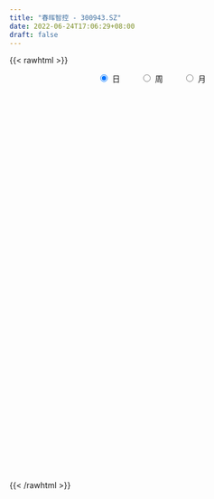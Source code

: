 ```yaml
---
title: "春晖智控 - 300943.SZ"
date: 2022-06-24T17:06:29+08:00
draft: false
---
```

{{< rawhtml >}}
    <div style="text-align: center">
        <label style="padding: 1rem;"><input style="margin-right: .5rem" type="radio" name="period" value="D" checked onclick="period_change(this)">日</label>
        <label style="padding: 1rem;"><input style="margin-right: .5rem" type="radio" name="period" value="W" onclick="period_change(this)">周</label>
        <label style="padding: 1rem;"><input style="margin-right: .5rem" type="radio" name="period" value="M" onclick="period_change(this)">月</label>
    </div>
    <div id="chart" style="height: 700px;"></div> 
    <script type="text/javascript">
        const D_v = [190009.18,191473.45,153298.89,138901.19,117684.96,71481.14,70309.67,64511.83,42793.73,50718.81,84369.16,60469.19,64195.24,105981.51,82635.46,54625.04,36675.81,35693.97,33641.22,24932.45,40916.25,55191.38,58144.4,63362.72,73036.0,49441.53,49464.88,40549.82,38201.53,39874.22,32848.75,27615.16,42817.45,50215.12,87342.72,107194.94,52439.73,59880.9,84828.06,52927.28,58288.64,39364.37,33505.86,51635.14,35720.81,31008.76,43031.56,21798.0,34456.31,17835.13,25803.06,21600.43,12010.48,15862.83,17270.66,16356.28,15467.85,13264.0,19046.55,22962.47,99837.88,68113.29,36073.58,31470.67,21614.91,22219.42,23664.26,26383.88,28815.95,15851.61,19165.56,23661.0,19656.47,14231.87,10119.2,10489.0,11809.75,11371.97,19123.91,76473.41,43708.97,31298.28,19932.48,24224.67,41944.05,27607.18,35299.61,25909.63,23977.04,20305.09,14675.53,20461.41,16471.41,10806.52,10120.27,13844.39,11929.0,9635.61,17109.22,13403.32,10376.24,12634.92,11084.63,6380.7,6880.93,9608.74,8505.86,17977.87,18423.46,10389.45,11873.28,8147.9,14544.73,11006.91,8515.0,7498.99,10771.07,9082.74,8371.91,23605.31,13742.57,11718.02,25703.54,36958.64,37389.93,24751.82,42627.79,27397.3,71732.03,173472.58,87626.48,117238.62,106538.23,112381.45,76096.06,58226.04,59224.83,58205.76,33875.46,29908.6,32870.08,61974.25,41380.68,38148.82,29739.1,25804.12,20050.52,28433.11,14229.82,18577.25,14791.92,21578.08,12256.35,13019.16,8597.99,14429.77,12402.7,14052.64,14341.41,25052.51,13875.81,19643.74,15270.02,13234.7,13351.39,10810.81,9708.96,17412.07,17945.44,13500.45,7303.02,7697.43,9489.05,8594.6,8546.65,10251.12,16919.08,14570.3,17533.56,26281.97,22600.14,43720.71,27222.73,22379.03,48515.34,111526.11,174351.93,210291.59,167633.02,165734.89,136177.28,88322.31,192317.95,171145.42,126715.15,104852.07,80965.04,57401.59,120108.07,184358.37,122489.73,108821.57,80384.16,100372.86,168409.26,114979.14,94338.6,71464.19,78890.21,89448.19,73942.69,120421.23,192736.41,178128.93,167974.03,130559.58,103098.13,147743.59,132102.58,108519.98,87979.58,75223.28,72376.04,87686.26,71873.19,73235.26,102607.68,58672.81,55695.38,42075.75,38561.8,46941.9,103385.46,69833.55,47479.35,57389.28,39293.51,49766.65,86274.11,66502.74,45599.78,46931.78,88341.11,125403.72,62601.64,71002.44,93932.4,83375.07,167189.76,109025.66,65178.61,77981.97,81131.64,133847.47,89225.75,64736.46,66685.31,54722.94,52102.69,46940.46,50527.1,48502.86,50869.6,81190.22,73958.4,48704.21,86366.68,134675.09,103816.29,79135.45,40510.0,36836.67,33111.04,31308.62,24638.44,49575.81,42887.01,31837.49,31928.0,30186.84,24907.08,21211.98,29014.45,18840.68,35900.65,21640.55,22210.54,27791.08,33398.18,34324.21,35828.21,20934.67,28471.98,26613.62,24632.07,24297.96,25670.14,36171.95,23660.19,19816.65,18061.55,44185.0,34983.93,33438.41,22147.67,21738.92,45862.92,24532.19,25111.92,23497.37,34836.1,53753.47,65423.28,51734.28,44725.83,54182.59,43637.82,33384.58,41208.27,44542.97,71032.06,85336.46,53480.26,85987.92,109497.65,122111.28,73111.46,68366.53,88347.76]
const D_histogram = [0.0,0.4537435897,0.2200105778,0.023428069,-0.4465804044,-0.7981053793,-1.0110864411,-1.1863028829,-1.2174702044,-1.213292052,-1.0312513358,-0.9376515999,-0.7554738854,-0.479656671,-0.2918925092,-0.2272081711,-0.164045162,-0.1296617987,-0.1231201632,-0.0855900665,0.0200066391,0.1467306077,0.2414286285,0.3660602818,0.4523082556,0.435555606,0.4421980194,0.4034356894,0.352643259,0.3178674782,0.2610439575,0.1946996814,0.2237012992,0.2912884037,0.4139529259,0.4897366571,0.4608480693,0.4682870066,0.5283087061,0.4963223185,0.3408422344,0.2627511717,0.2283645515,0.2500947391,0.2293456859,0.1710492624,0.0178565236,-0.0962043866,-0.2625026572,-0.3233146855,-0.3957718238,-0.4740184078,-0.4817884281,-0.4285634538,-0.4033771973,-0.3297956225,-0.2487698723,-0.1942003595,-0.1573547527,-0.1478690737,0.0906438836,0.1562247829,0.1645044825,0.1475471051,0.1395749732,0.1309526454,0.1507942651,0.1800727717,0.1501413989,0.1449520509,0.1596794203,0.176181578,0.1593443296,0.1259591056,0.1200410218,0.109039265,0.113048314,0.1055763719,0.1114810811,0.2100838865,0.1805363285,0.0966929472,0.0678703146,0.0959496901,0.1133311213,0.1419831195,0.1809791105,0.1627368362,0.1806798897,0.1720875471,0.1347961787,0.0384066296,0.0101345809,-0.0141888978,-0.0302628363,-0.019832873,-0.0341356352,-0.0235458624,0.0066118378,0.0161676944,-0.0004906015,-0.039086813,-0.0842155081,-0.0964194339,-0.090318126,-0.0734956163,-0.0704510931,-0.1309245625,-0.2309322395,-0.2752836163,-0.3385960237,-0.3433317975,-0.2784132606,-0.2013232767,-0.1508192721,-0.1014136542,-0.0920695107,-0.0640809256,-0.0136021641,0.0521868862,0.0895428751,0.1094679296,0.1682277393,0.2504174164,0.2983790218,0.3012711898,0.2935835599,0.2132663858,0.4198116709,0.5595235043,0.5377034974,0.5970752868,0.6811652928,0.7971237298,0.6654232512,0.5574663303,0.4043242726,0.2089076404,0.0988703059,0.0044940434,-0.0840635188,-0.0633081921,-0.1192093209,-0.2250605123,-0.2719182663,-0.3265872068,-0.3870090896,-0.4597508511,-0.4772792913,-0.4339436931,-0.4290472165,-0.4749640279,-0.4496844941,-0.4681491195,-0.4341392339,-0.3252748698,-0.2650797341,-0.1983739345,-0.1306320707,-0.0354999235,-0.0040491701,0.0739162238,0.1059429417,0.0951304724,0.0501590968,-0.0012157357,-0.0041304287,0.0381690249,0.0056715185,-0.0892473962,-0.1325959515,-0.1276448793,-0.1300415729,-0.1104564319,-0.0734011992,-0.0297239584,0.0318363584,0.0968385495,0.1603698036,0.2352375905,0.2910520435,0.3766455251,0.3657921399,0.3618696889,0.3157235423,0.5619856501,1.0354073152,1.4108797441,1.628032434,1.6536398873,1.4175093317,1.1343258782,1.1561893685,1.0489334512,0.8741906178,0.4869030382,0.1010990053,-0.2318722776,-0.0663838042,0.1298661093,0.0903913093,-0.0400846694,-0.1708895186,-0.2359417486,-0.0337481364,-0.1966009021,-0.3220873759,-0.5093766837,-0.5425434813,-0.4959175263,-0.5818350984,-0.1897846493,0.1320067233,0.8469731286,0.9355051946,0.9156356969,0.7457284391,0.8272211914,0.660630635,0.5365883231,0.1681634518,-0.2266536594,-0.3991811266,-0.46837648,-0.6199964467,-0.6333133091,-1.09578583,-1.4026917465,-1.6655581322,-1.7843279803,-1.8280150195,-1.9088061287,-1.6985809816,-1.6379333318,-1.6015609512,-1.3565747879,-1.1520429077,-0.9733050292,-0.9225466756,-0.9468179856,-0.8781163025,-0.7706099456,-0.5967121379,-0.3927864976,-0.2723704853,-0.134045289,-0.0380275766,0.09672532,0.3263298035,0.4653974287,0.4698061621,0.5295484514,0.6011268816,0.7305229938,0.7377384312,0.6746099848,0.4294023958,0.2861631441,0.168381744,0.0768145881,-0.0772981014,-0.2527854502,-0.2480996635,-0.0829399423,0.0479738494,0.1466218365,0.2501732499,0.3654775668,0.3370430156,0.2524233087,0.160699128,0.0600295952,0.0207968665,-0.0347169402,-0.0846826259,-0.0224212424,-0.060871304,-0.1054078036,-0.1920275468,-0.1877267439,-0.230259084,-0.2476988007,-0.2766501213,-0.236001808,-0.1718298709,-0.1456639238,-0.1800969514,-0.1769064154,-0.303698776,-0.4178310192,-0.3926483795,-0.3711921433,-0.2725782142,-0.1461059981,-0.0403784569,0.0839105873,0.223337762,0.3159337642,0.3959389647,0.4463634722,0.4726721559,0.4999161708,0.5156061972,0.5380111556,0.523295387,0.5142479202,0.4384941896,0.3998450041,0.3676980091,0.3232428324,0.2905357498,-0.2155788473,-0.4840429644,-0.6056065695,-0.6292574445,-0.6367277422,-0.6168972914,-0.589799598,-0.4931291538,-0.3708354266,-0.2329417393,-0.1577001865,-0.0934038019,0.0106525046,0.127130534,0.2105369933,0.231986604,0.2780437109,0.3205217963]
const D_fast = [0.0,0.5671794872,0.3884491197,0.1977236282,-0.3839299464,-0.9349812661,-1.4007339381,-1.8725261006,-2.2080609732,-2.5072058339,-2.5829779516,-2.7237911157,-2.7304818725,-2.5745788259,-2.4597877913,-2.451905496,-2.4297537775,-2.4277858638,-2.4520242692,-2.4358916891,-2.3252933236,-2.1618867031,-2.0068315252,-1.7906848015,-1.5913597638,-1.4992235119,-1.3820315936,-1.3199350013,-1.2825666169,-1.2378755282,-1.2294380595,-1.2471074152,-1.1621804727,-1.0217712673,-0.7956185136,-0.5974006181,-0.5110771886,-0.3865664996,-0.1944676235,-0.1023734315,-0.1726429571,-0.1850462269,-0.1623417092,-0.0780878368,-0.0415004685,-0.0570345764,-0.2057631843,-0.3438751912,-0.575799126,-0.7174398257,-0.88883992,-1.0855911059,-1.2138082333,-1.2677241224,-1.3433821652,-1.352249496,-1.3334162139,-1.327396791,-1.3298898724,-1.3573714618,-1.0961975336,-0.9915604386,-0.9421546184,-0.9222252194,-0.8953036081,-0.8711877746,-0.8136475885,-0.739350889,-0.731746912,-0.7006982473,-0.6460510228,-0.5855034707,-0.5625046367,-0.5644000842,-0.5403079126,-0.5240498532,-0.4917787257,-0.4728565748,-0.4390815953,-0.2879578183,-0.2723712942,-0.3320414386,-0.3438964927,-0.2918296946,-0.2461154831,-0.1819677051,-0.0977269364,-0.0752850016,-0.0121719758,0.0222575684,0.0186652447,-0.068122647,-0.0938610505,-0.1217317536,-0.1453714012,-0.1398996562,-0.1627363271,-0.15803302,-0.1262223603,-0.1126245801,-0.1294055263,-0.1777734412,-0.2439560133,-0.2802647976,-0.2967430212,-0.2982944155,-0.3128626656,-0.4060672756,-0.5638080124,-0.6769802933,-0.8249417066,-0.9155104298,-0.920195208,-0.8934360433,-0.8806368568,-0.8565846524,-0.8702578866,-0.8582895329,-0.8112113124,-0.7323755406,-0.6726338329,-0.625341796,-0.5245250515,-0.3797310203,-0.2571746595,-0.178964694,-0.113256434,-0.1402570116,0.1712411912,0.4508339007,0.5634397682,0.7720803792,1.0264617084,1.3417010779,1.376356412,1.4077660737,1.3557050841,1.212515362,1.1271956041,1.0339428524,0.9243694104,0.9292976891,0.8435942301,0.6814779106,0.56664059,0.4303248479,0.2731506926,0.0854712183,-0.0513770446,-0.1165273698,-0.2188926972,-0.3835505157,-0.4706921054,-0.6061940107,-0.6807189335,-0.6531732869,-0.6592480848,-0.6421357687,-0.6070519226,-0.5207947563,-0.4903562954,-0.3939118455,-0.3353993922,-0.3224292434,-0.3548608449,-0.4065396113,-0.4104869114,-0.3586452016,-0.3897248284,-0.5069555921,-0.5834531353,-0.6104132829,-0.6453203698,-0.6533493367,-0.6346444038,-0.5983981527,-0.5288787462,-0.4396669178,-0.3360432127,-0.2023660282,-0.0737885643,0.1059662985,0.1865609483,0.2731059195,0.3058906585,0.6926491788,1.4249226726,2.1531150377,2.7772758361,3.2162932612,3.3345400385,3.3349380546,3.645848887,3.8008263325,3.8446311536,3.5790693335,3.2185400519,2.8276006997,2.976493222,3.2052096628,3.1883326901,3.0478355441,2.8743083153,2.7502706481,2.9440272262,2.7320242349,2.5260159172,2.2113824384,2.0425797706,1.965226344,1.7338499973,2.0784542841,2.4332473374,3.359957025,3.6823653896,3.8914048161,3.907929668,4.1962277182,4.1947948205,4.2048995894,3.878515581,3.4270350551,3.1547123062,2.9684228327,2.6618037543,2.4901585646,1.7537395862,1.0961607332,0.4169048144,-0.1479470288,-0.6486378229,-1.2066304642,-1.4210505625,-1.7698862456,-2.1339041029,-2.2280616365,-2.3115404833,-2.376128862,-2.5560071774,-2.8169829837,-2.9678103763,-3.0529565058,-3.0282367326,-2.9225077167,-2.8701843258,-2.7653704516,-2.6788596334,-2.5199254068,-2.2087384725,-1.9533214901,-1.8314612162,-1.639331814,-1.4174716634,-1.1054448028,-0.9137947575,-0.8082707078,-0.9461276978,-1.0178261634,-1.0935121276,-1.1658756365,-1.3393128513,-1.5779965626,-1.6353356918,-1.4909109561,-1.3480037022,-1.2127002559,-1.0466055301,-0.8399318215,-0.7841056188,-0.8056194985,-0.8571688972,-0.9428310312,-0.9768645433,-1.041057585,-1.1121939272,-1.0555378543,-1.1092057419,-1.1800941924,-1.3147208223,-1.3573517053,-1.4574488165,-1.5368132333,-1.6349270842,-1.6532792229,-1.6320647535,-1.6423147875,-1.7217720529,-1.7628081207,-1.9655251753,-2.1841151733,-2.2570946285,-2.3284364281,-2.2979670525,-2.208021336,-2.112388409,-1.9671217179,-1.7718601028,-1.6002806596,-1.4212907179,-1.2592753423,-1.1147986196,-0.962575562,-0.8179839863,-0.6610762391,-0.5449681609,-0.4254536477,-0.3915838308,-0.3302717654,-0.2704942581,-0.2341387266,-0.1942118718,-0.7542211807,-1.1436960389,-1.4166612863,-1.5976265225,-1.7642787557,-1.8986726279,-2.0190248339,-2.0456366781,-2.0160518076,-1.9363935551,-1.900577049,-1.8596316149,-1.7529121822,-1.6046515193,-1.4686108116,-1.3891645499,-1.2735965153,-1.1509879808]
const D_slow = [0.0,0.1134358974,0.1684385419,0.1742955592,0.062650458,-0.1368758868,-0.3896474971,-0.6862232178,-0.9905907689,-1.2939137819,-1.5517266158,-1.7861395158,-1.9750079871,-2.0949221549,-2.1678952822,-2.2246973249,-2.2657086154,-2.2981240651,-2.3289041059,-2.3503016226,-2.3452999628,-2.3086173108,-2.2482601537,-2.1567450833,-2.0436680194,-1.9347791179,-1.824229613,-1.7233706907,-1.6352098759,-1.5557430064,-1.490482017,-1.4418070966,-1.3858817718,-1.3130596709,-1.2095714395,-1.0871372752,-0.9719252579,-0.8548535062,-0.7227763297,-0.59869575,-0.5134851914,-0.4477973985,-0.3907062607,-0.3281825759,-0.2708461544,-0.2280838388,-0.2236197079,-0.2476708045,-0.3132964688,-0.3941251402,-0.4930680962,-0.6115726981,-0.7320198051,-0.8391606686,-0.9400049679,-1.0224538735,-1.0846463416,-1.1331964315,-1.1725351197,-1.2095023881,-1.1868414172,-1.1477852215,-1.1066591009,-1.0697723246,-1.0348785813,-1.0021404199,-0.9644418536,-0.9194236607,-0.881888311,-0.8456502982,-0.8057304432,-0.7616850487,-0.7218489663,-0.6903591899,-0.6603489344,-0.6330891182,-0.6048270397,-0.5784329467,-0.5505626764,-0.4980417048,-0.4529076227,-0.4287343859,-0.4117668072,-0.3877793847,-0.3594466044,-0.3239508245,-0.2787060469,-0.2380218378,-0.1928518654,-0.1498299787,-0.116130934,-0.1065292766,-0.1039956314,-0.1075428558,-0.1151085649,-0.1200667831,-0.1286006919,-0.1344871575,-0.1328341981,-0.1287922745,-0.1289149249,-0.1386866281,-0.1597405052,-0.1838453636,-0.2064248951,-0.2247987992,-0.2424115725,-0.2751427131,-0.332875773,-0.401696677,-0.486345683,-0.5721786323,-0.6417819475,-0.6921127666,-0.7298175847,-0.7551709982,-0.7781883759,-0.7942086073,-0.7976091483,-0.7845624268,-0.762176708,-0.7348097256,-0.6927527908,-0.6301484367,-0.5555536812,-0.4802358838,-0.4068399938,-0.3535233974,-0.2485704797,-0.1086896036,0.0257362707,0.1750050924,0.3452964156,0.5445773481,0.7109331609,0.8502997434,0.9513808116,1.0036077217,1.0283252982,1.029448809,1.0084329293,0.9926058813,0.962803551,0.9065384229,0.8385588564,0.7569120547,0.6601597823,0.5452220695,0.4259022467,0.3174163234,0.2101545192,0.0914135123,-0.0210076113,-0.1380448912,-0.2465796996,-0.3278984171,-0.3941683506,-0.4437618342,-0.4764198519,-0.4852948328,-0.4863071253,-0.4678280693,-0.4413423339,-0.4175597158,-0.4050199416,-0.4053238756,-0.4063564827,-0.3968142265,-0.3953963469,-0.4177081959,-0.4508571838,-0.4827684036,-0.5152787969,-0.5428929048,-0.5612432046,-0.5686741942,-0.5607151046,-0.5365054673,-0.4964130164,-0.4376036187,-0.3648406078,-0.2706792266,-0.1792311916,-0.0887637694,-0.0098328838,0.1306635287,0.3895153575,0.7422352935,1.149243402,1.5626533739,1.9170307068,2.2006121763,2.4896595185,2.7518928813,2.9704405357,3.0921662953,3.1174410466,3.0594729772,3.0428770262,3.0753435535,3.0979413808,3.0879202135,3.0451978339,2.9862123967,2.9777753626,2.9286251371,2.8481032931,2.7207591222,2.5851232518,2.4611438703,2.3156850957,2.2682389333,2.3012406142,2.5129838963,2.746860195,2.9757691192,3.162201229,3.3690065268,3.5341641855,3.6683112663,3.7103521293,3.6536887144,3.5538934328,3.4367993128,3.2818002011,3.1234718738,2.8495254163,2.4988524797,2.0824629466,1.6363809515,1.1793771966,0.7021756645,0.2775304191,-0.1319529139,-0.5323431517,-0.8714868486,-1.1594975756,-1.4028238329,-1.6334605018,-1.8701649982,-2.0896940738,-2.2823465602,-2.4315245947,-2.5297212191,-2.5978138404,-2.6313251627,-2.6408320568,-2.6166507268,-2.5350682759,-2.4187189188,-2.3012673783,-2.1688802654,-2.018598545,-1.8359677966,-1.6515331888,-1.4828806926,-1.3755300936,-1.3039893076,-1.2618938716,-1.2426902245,-1.2620147499,-1.3252111124,-1.3872360283,-1.4079710139,-1.3959775515,-1.3593220924,-1.2967787799,-1.2054093882,-1.1211486344,-1.0580428072,-1.0178680252,-1.0028606264,-0.9976614098,-1.0063406448,-1.0275113013,-1.0331166119,-1.0483344379,-1.0746863888,-1.1226932755,-1.1696249615,-1.2271897325,-1.2891144326,-1.358276963,-1.4172774149,-1.4602348827,-1.4966508636,-1.5416751015,-1.5859017053,-1.6618263993,-1.7662841541,-1.864446249,-1.9572442848,-2.0253888384,-2.0619153379,-2.0720099521,-2.0510323053,-1.9951978648,-1.9162144237,-1.8172296826,-1.7056388145,-1.5874707755,-1.4624917328,-1.3335901835,-1.1990873946,-1.0682635479,-0.9397015679,-0.8300780204,-0.7301167694,-0.6381922672,-0.557381559,-0.4847476216,-0.5386423334,-0.6596530745,-0.8110547169,-0.968369078,-1.1275510136,-1.2817753364,-1.4292252359,-1.5525075244,-1.645216381,-1.7034518158,-1.7428768625,-1.7662278129,-1.7635646868,-1.7317820533,-1.679147805,-1.621151154,-1.5516402262,-1.4715097771]
const D_data = [['2021-02-10', 29.35, 36.2, 28.0, 46.96],['2021-02-18', 37.0, 43.31, 36.37, 50.0],['2021-02-19', 40.01, 35.58, 34.49, 40.09],['2021-02-22', 34.32, 35.0, 33.55, 37.3],['2021-02-23', 32.69, 29.61, 29.4, 32.74],['2021-02-24', 28.3, 28.36, 28.2, 29.36],['2021-02-25', 28.66, 27.8, 27.7, 29.25],['2021-02-26', 26.63, 26.26, 25.81, 26.88],['2021-03-01', 26.05, 26.42, 26.05, 26.66],['2021-03-02', 26.45, 25.65, 25.49, 26.63],['2021-03-03', 25.88, 27.28, 25.88, 27.59],['2021-03-04', 26.62, 25.89, 25.88, 26.9],['2021-03-05', 25.64, 26.8, 24.96, 27.1],['2021-03-08', 26.9, 28.43, 26.7, 30.88],['2021-03-09', 27.88, 27.97, 26.0, 29.29],['2021-03-10', 27.6, 26.59, 26.33, 27.99],['2021-03-11', 26.7, 26.44, 25.7, 26.7],['2021-03-12', 26.49, 25.9, 25.82, 26.85],['2021-03-15', 25.91, 25.23, 24.9, 25.91],['2021-03-16', 25.49, 25.32, 24.93, 25.6],['2021-03-17', 25.44, 26.2, 25.11, 26.36],['2021-03-18', 26.2, 26.83, 25.86, 26.86],['2021-03-19', 26.41, 26.86, 26.19, 27.85],['2021-03-22', 26.55, 27.76, 26.52, 28.09],['2021-03-23', 28.3, 27.88, 26.91, 28.59],['2021-03-24', 27.79, 26.85, 26.79, 27.88],['2021-03-25', 26.7, 27.2, 26.46, 27.79],['2021-03-26', 27.02, 26.63, 26.06, 27.16],['2021-03-29', 26.73, 26.3, 25.68, 26.84],['2021-03-30', 26.6, 26.31, 26.22, 27.33],['2021-03-31', 26.0, 25.8, 25.78, 26.88],['2021-04-01', 25.6, 25.32, 25.16, 25.96],['2021-04-02', 25.63, 26.38, 25.24, 26.43],['2021-04-06', 26.41, 27.14, 26.41, 27.43],['2021-04-07', 27.13, 28.45, 26.71, 28.9],['2021-04-08', 28.88, 28.6, 28.12, 29.98],['2021-04-09', 27.6, 27.65, 27.48, 28.9],['2021-04-12', 27.99, 28.29, 27.96, 29.25],['2021-04-13', 27.6, 29.42, 27.21, 30.33],['2021-04-14', 29.0, 28.66, 28.3, 29.48],['2021-04-15', 28.35, 26.86, 26.3, 28.4],['2021-04-16', 26.58, 27.37, 26.58, 27.65],['2021-04-19', 27.19, 27.75, 26.91, 27.81],['2021-04-20', 27.73, 28.56, 27.61, 28.79],['2021-04-21', 28.11, 28.18, 27.76, 28.79],['2021-04-22', 28.18, 27.62, 27.3, 28.36],['2021-04-23', 27.37, 25.9, 25.82, 27.57],['2021-04-26', 25.69, 25.6, 25.59, 26.21],['2021-04-27', 25.6, 24.0, 23.68, 25.72],['2021-04-28', 23.9, 24.42, 23.8, 24.49],['2021-04-29', 24.28, 23.56, 23.31, 24.39],['2021-04-30', 23.6, 22.65, 22.51, 23.69],['2021-05-06', 22.73, 22.82, 22.53, 23.15],['2021-05-07', 22.77, 23.23, 22.77, 23.42],['2021-05-10', 23.02, 22.63, 22.6, 23.18],['2021-05-11', 22.68, 23.07, 22.56, 23.45],['2021-05-12', 22.73, 23.2, 22.61, 23.32],['2021-05-13', 22.93, 22.9, 22.81, 23.37],['2021-05-14', 22.86, 22.62, 22.5, 23.09],['2021-05-17', 22.53, 22.11, 21.9, 22.61],['2021-05-18', 22.15, 25.46, 22.11, 26.53],['2021-05-19', 24.34, 24.05, 23.8, 24.68],['2021-05-20', 23.95, 23.5, 23.35, 24.04],['2021-05-21', 23.43, 23.13, 22.82, 23.78],['2021-05-24', 22.84, 23.14, 22.84, 23.44],['2021-05-25', 23.11, 23.05, 22.76, 23.3],['2021-05-26', 23.06, 23.41, 22.85, 23.56],['2021-05-27', 23.36, 23.66, 23.21, 23.82],['2021-05-28', 23.62, 22.92, 22.77, 23.62],['2021-05-31', 22.86, 23.13, 22.62, 23.19],['2021-06-01', 23.26, 23.41, 23.04, 23.5],['2021-06-02', 23.36, 23.54, 23.07, 23.75],['2021-06-03', 23.48, 23.15, 23.06, 23.58],['2021-06-04', 23.06, 22.82, 22.78, 23.13],['2021-06-07', 22.94, 23.06, 22.71, 23.06],['2021-06-08', 23.01, 22.95, 22.82, 23.2],['2021-06-09', 22.82, 23.12, 22.79, 23.27],['2021-06-10', 23.1, 22.97, 22.82, 23.11],['2021-06-11', 23.09, 23.14, 23.01, 23.49],['2021-06-15', 24.01, 24.64, 24.01, 27.0],['2021-06-16', 23.2, 23.31, 22.88, 23.86],['2021-06-17', 23.21, 22.37, 22.22, 23.3],['2021-06-18', 22.38, 22.76, 22.38, 23.0],['2021-06-21', 22.6, 23.48, 22.58, 23.49],['2021-06-22', 23.86, 23.5, 23.49, 24.69],['2021-06-23', 23.51, 23.82, 23.51, 24.26],['2021-06-24', 23.66, 24.22, 23.26, 24.47],['2021-06-25', 24.23, 23.66, 23.35, 24.23],['2021-06-28', 23.48, 24.22, 23.48, 24.59],['2021-06-29', 24.1, 24.03, 23.57, 24.36],['2021-06-30', 23.65, 23.65, 23.6, 24.17],['2021-07-01', 23.63, 22.6, 22.6, 23.85],['2021-07-02', 22.81, 23.12, 22.5, 23.54],['2021-07-05', 22.9, 23.01, 22.71, 23.18],['2021-07-06', 23.2, 22.97, 22.83, 23.2],['2021-07-07', 22.8, 23.25, 22.8, 23.34],['2021-07-08', 23.3, 22.89, 22.88, 23.41],['2021-07-09', 22.86, 23.15, 22.76, 23.24],['2021-07-12', 23.29, 23.48, 23.09, 23.68],['2021-07-13', 23.42, 23.32, 23.01, 23.43],['2021-07-14', 23.32, 22.96, 22.96, 23.33],['2021-07-15', 22.95, 22.5, 22.1, 23.1],['2021-07-16', 22.4, 22.12, 22.11, 22.65],['2021-07-19', 22.13, 22.28, 22.1, 22.34],['2021-07-20', 22.18, 22.39, 22.05, 22.39],['2021-07-21', 22.4, 22.49, 22.27, 22.56],['2021-07-22', 22.37, 22.28, 22.22, 22.44],['2021-07-23', 22.25, 21.21, 21.21, 22.33],['2021-07-26', 21.03, 20.09, 19.75, 21.21],['2021-07-27', 20.2, 20.14, 19.88, 20.8],['2021-07-28', 20.12, 19.3, 19.02, 20.12],['2021-07-29', 19.5, 19.5, 19.38, 19.68],['2021-07-30', 19.51, 20.2, 19.23, 20.65],['2021-08-02', 20.01, 20.45, 20.0, 20.5],['2021-08-03', 20.49, 20.22, 20.21, 20.62],['2021-08-04', 20.21, 20.27, 20.0, 20.44],['2021-08-05', 20.2, 19.74, 19.66, 20.2],['2021-08-06', 19.74, 19.9, 19.52, 20.12],['2021-08-09', 19.9, 20.25, 19.9, 20.33],['2021-08-10', 19.9, 20.66, 19.63, 20.66],['2021-08-11', 20.43, 20.53, 20.36, 20.75],['2021-08-12', 20.53, 20.44, 20.27, 20.64],['2021-08-13', 20.44, 21.15, 20.36, 21.2],['2021-08-16', 21.3, 21.9, 20.88, 22.17],['2021-08-17', 21.7, 21.96, 21.32, 22.46],['2021-08-18', 22.13, 21.7, 21.3, 22.38],['2021-08-19', 21.88, 21.73, 21.52, 23.43],['2021-08-20', 21.5, 20.73, 20.5, 21.51],['2021-08-23', 20.65, 24.88, 20.65, 24.88],['2021-08-24', 28.11, 25.35, 25.3, 28.13],['2021-08-25', 23.99, 24.08, 23.99, 25.12],['2021-08-26', 24.01, 25.67, 24.01, 27.49],['2021-08-27', 25.42, 26.92, 25.3, 28.06],['2021-08-30', 26.38, 28.52, 24.8, 30.0],['2021-08-31', 27.9, 26.05, 25.9, 28.52],['2021-09-01', 25.88, 26.3, 25.3, 27.3],['2021-09-02', 26.18, 25.54, 25.01, 26.99],['2021-09-03', 25.06, 24.45, 24.27, 25.66],['2021-09-06', 24.36, 24.96, 24.23, 25.09],['2021-09-07', 25.2, 24.79, 24.5, 25.26],['2021-09-08', 24.75, 24.48, 24.18, 25.25],['2021-09-09', 24.52, 25.75, 24.27, 25.78],['2021-09-10', 25.9, 24.76, 24.65, 25.9],['2021-09-13', 24.75, 23.69, 23.23, 24.75],['2021-09-14', 23.5, 23.94, 23.3, 24.47],['2021-09-15', 23.65, 23.44, 23.01, 23.75],['2021-09-16', 23.33, 22.87, 22.87, 23.61],['2021-09-17', 22.92, 22.1, 21.83, 22.99],['2021-09-22', 22.13, 22.24, 21.93, 22.45],['2021-09-23', 22.24, 22.76, 22.24, 22.97],['2021-09-24', 22.73, 22.1, 21.93, 22.73],['2021-09-27', 22.06, 21.01, 20.5, 22.2],['2021-09-28', 21.18, 21.48, 21.05, 21.53],['2021-09-29', 21.43, 20.57, 20.53, 21.58],['2021-09-30', 20.8, 20.88, 20.64, 21.07],['2021-10-08', 21.23, 21.86, 20.88, 21.96],['2021-10-11', 21.86, 21.42, 21.35, 22.2],['2021-10-12', 21.3, 21.6, 20.71, 21.74],['2021-10-13', 21.59, 21.78, 21.04, 21.94],['2021-10-14', 21.59, 22.43, 21.57, 22.82],['2021-10-15', 22.31, 21.89, 21.72, 22.34],['2021-10-18', 21.9, 22.73, 21.69, 23.04],['2021-10-19', 22.77, 22.46, 22.31, 22.84],['2021-10-20', 22.41, 22.0, 21.85, 22.41],['2021-10-21', 21.78, 21.42, 21.33, 22.19],['2021-10-22', 21.4, 21.04, 20.86, 21.5],['2021-10-25', 21.15, 21.44, 20.77, 21.65],['2021-10-26', 21.27, 22.07, 21.16, 22.23],['2021-10-27', 21.89, 21.12, 20.8, 21.9],['2021-10-28', 21.2, 19.9, 19.8, 21.26],['2021-10-29', 19.98, 20.02, 19.89, 20.26],['2021-11-01', 19.96, 20.35, 19.91, 20.47],['2021-11-02', 20.25, 20.09, 19.9, 20.69],['2021-11-03', 19.78, 20.24, 19.78, 20.35],['2021-11-04', 20.2, 20.46, 20.2, 20.68],['2021-11-05', 20.5, 20.64, 20.4, 20.8],['2021-11-08', 21.21, 21.07, 20.88, 21.97],['2021-11-09', 20.56, 21.43, 20.56, 21.89],['2021-11-10', 21.34, 21.79, 21.21, 21.8],['2021-11-11', 21.79, 22.4, 21.66, 22.47],['2021-11-12', 22.22, 22.67, 22.1, 22.77],['2021-11-15', 23.08, 23.65, 23.08, 23.8],['2021-11-16', 23.33, 22.91, 22.81, 23.43],['2021-11-17', 22.69, 23.23, 22.69, 23.39],['2021-11-18', 23.81, 22.83, 22.81, 25.2],['2021-11-19', 22.34, 27.4, 22.34, 27.4],['2021-11-22', 28.03, 32.88, 28.0, 32.88],['2021-11-23', 33.01, 35.02, 33.0, 39.2],['2021-11-24', 33.75, 36.0, 33.75, 36.7],['2021-11-25', 37.0, 35.77, 35.04, 39.58],['2021-11-26', 32.73, 33.4, 32.33, 34.88],['2021-11-29', 33.45, 32.72, 32.31, 33.65],['2021-11-30', 33.69, 37.09, 32.81, 38.39],['2021-12-01', 34.5, 36.5, 33.8, 39.9],['2021-12-02', 36.57, 36.07, 35.14, 37.87],['2021-12-03', 34.57, 32.86, 32.85, 35.23],['2021-12-06', 32.65, 31.46, 31.2, 33.14],['2021-12-07', 31.81, 30.56, 30.0, 31.93],['2021-12-08', 31.18, 36.67, 31.02, 36.67],['2021-12-09', 38.2, 38.5, 35.81, 39.73],['2021-12-10', 37.12, 36.5, 36.2, 38.53],['2021-12-13', 34.21, 35.36, 32.92, 35.98],['2021-12-14', 34.8, 35.0, 33.73, 35.33],['2021-12-15', 34.96, 35.56, 33.9, 36.26],['2021-12-16', 35.8, 39.6, 32.5, 42.66],['2021-12-17', 38.13, 35.46, 35.46, 38.77],['2021-12-20', 34.2, 35.35, 34.0, 38.0],['2021-12-21', 34.57, 33.79, 33.38, 35.2],['2021-12-22', 33.75, 35.08, 33.01, 35.89],['2021-12-23', 34.33, 36.06, 33.5, 36.91],['2021-12-24', 36.29, 34.2, 33.38, 37.38],['2021-12-27', 34.31, 41.04, 34.31, 41.04],['2021-12-28', 41.0, 42.4, 39.87, 48.58],['2021-12-29', 42.14, 50.88, 40.1, 50.88],['2021-12-30', 50.0, 46.3, 46.03, 51.2],['2021-12-31', 46.3, 46.28, 45.0, 50.89],['2022-01-04', 44.95, 44.99, 42.85, 46.1],['2022-01-05', 44.0, 49.0, 42.35, 50.71],['2022-01-06', 45.99, 46.75, 44.2, 52.87],['2022-01-07', 46.45, 47.49, 45.51, 50.7],['2022-01-10', 46.28, 43.9, 43.0, 46.62],['2022-01-11', 43.9, 42.0, 41.8, 44.48],['2022-01-12', 42.02, 43.51, 42.02, 44.29],['2022-01-13', 43.14, 44.3, 42.33, 45.8],['2022-01-14', 43.46, 42.71, 41.93, 44.55],['2022-01-17', 42.71, 43.95, 40.58, 44.55],['2022-01-18', 43.6, 36.76, 36.0, 43.9],['2022-01-19', 36.48, 36.0, 35.36, 36.98],['2022-01-20', 35.7, 34.1, 33.91, 36.26],['2022-01-21', 34.42, 33.75, 33.4, 35.0],['2022-01-24', 34.1, 33.0, 32.54, 34.33],['2022-01-25', 33.18, 30.83, 30.77, 33.3],['2022-01-26', 32.01, 33.45, 31.71, 37.0],['2022-01-27', 33.09, 30.98, 30.98, 33.31],['2022-01-28', 31.8, 29.59, 29.46, 32.47],['2022-02-07', 30.4, 31.68, 30.0, 32.5],['2022-02-08', 31.9, 31.24, 30.62, 31.96],['2022-02-09', 31.09, 30.92, 29.37, 31.33],['2022-02-10', 28.51, 28.96, 27.84, 30.0],['2022-02-11', 28.52, 27.09, 26.95, 28.96],['2022-02-14', 27.14, 27.36, 26.66, 27.88],['2022-02-15', 27.36, 27.35, 26.72, 27.65],['2022-02-16', 27.62, 28.06, 26.64, 28.28],['2022-02-17', 27.9, 28.71, 27.4, 29.49],['2022-02-18', 28.29, 27.91, 27.7, 28.65],['2022-02-21', 27.55, 28.3, 27.3, 28.52],['2022-02-22', 28.0, 27.96, 27.2, 29.45],['2022-02-23', 27.88, 28.72, 27.5, 28.84],['2022-02-24', 28.74, 30.7, 28.56, 31.77],['2022-02-25', 30.1, 30.53, 29.62, 31.5],['2022-02-28', 30.05, 29.27, 29.03, 30.28],['2022-03-01', 29.75, 30.22, 29.3, 31.23],['2022-03-02', 30.19, 30.88, 29.66, 31.25],['2022-03-03', 30.88, 32.41, 30.02, 33.56],['2022-03-04', 31.9, 31.59, 31.18, 32.95],['2022-03-07', 31.0, 30.9, 30.6, 32.09],['2022-03-08', 30.59, 28.02, 28.01, 30.82],['2022-03-09', 28.0, 28.34, 25.79, 28.84],['2022-03-10', 28.83, 27.95, 27.86, 29.2],['2022-03-11', 27.51, 27.63, 26.82, 27.98],['2022-03-14', 27.37, 26.0, 25.91, 27.67],['2022-03-15', 25.59, 24.52, 24.51, 26.24],['2022-03-16', 24.85, 25.92, 24.57, 25.98],['2022-03-17', 26.0, 28.06, 26.0, 28.5],['2022-03-18', 28.05, 28.22, 27.92, 29.45],['2022-03-21', 28.28, 28.32, 27.84, 28.64],['2022-03-22', 28.28, 28.9, 27.88, 30.26],['2022-03-23', 30.99, 29.71, 29.6, 32.9],['2022-03-24', 30.12, 28.26, 28.2, 31.49],['2022-03-25', 28.04, 27.33, 27.19, 28.77],['2022-03-28', 27.02, 26.78, 26.62, 27.54],['2022-03-29', 27.04, 26.09, 25.89, 27.24],['2022-03-30', 26.26, 26.37, 25.88, 26.66],['2022-03-31', 26.5, 25.76, 25.72, 26.5],['2022-04-01', 25.6, 25.35, 25.18, 25.8],['2022-04-06', 25.35, 26.6, 25.34, 26.86],['2022-04-07', 26.4, 25.22, 25.2, 26.58],['2022-04-08', 25.15, 24.7, 24.54, 25.34],['2022-04-11', 24.82, 23.54, 23.27, 24.9],['2022-04-12', 23.5, 24.14, 23.42, 24.27],['2022-04-13', 23.98, 23.11, 23.1, 23.98],['2022-04-14', 23.11, 22.89, 22.85, 23.55],['2022-04-15', 22.57, 22.22, 21.8, 22.78],['2022-04-18', 22.07, 22.72, 21.51, 22.87],['2022-04-19', 23.05, 22.93, 22.39, 23.63],['2022-04-20', 23.0, 22.36, 22.2, 23.09],['2022-04-21', 22.52, 21.23, 21.2, 22.56],['2022-04-22', 21.23, 21.25, 20.9, 21.88],['2022-04-25', 20.62, 18.86, 18.86, 20.62],['2022-04-26', 18.91, 17.83, 17.77, 19.27],['2022-04-27', 17.52, 18.75, 17.25, 19.24],['2022-04-28', 18.6, 18.25, 18.12, 18.77],['2022-04-29', 18.11, 19.0, 18.11, 19.18],['2022-05-05', 18.98, 19.5, 18.71, 19.92],['2022-05-06', 19.06, 19.5, 18.88, 20.01],['2022-05-09', 19.62, 20.08, 19.62, 20.24],['2022-05-10', 19.7, 20.82, 19.31, 20.91],['2022-05-11', 21.26, 20.8, 20.76, 21.85],['2022-05-12', 20.57, 21.13, 20.56, 21.3],['2022-05-13', 21.17, 21.2, 20.93, 21.64],['2022-05-16', 21.19, 21.24, 21.04, 21.69],['2022-05-17', 21.24, 21.57, 20.73, 22.55],['2022-05-18', 21.43, 21.75, 21.12, 21.97],['2022-05-19', 21.56, 22.18, 21.3, 22.37],['2022-05-20', 22.4, 22.0, 21.8, 22.4],['2022-05-23', 22.0, 22.28, 21.91, 22.38],['2022-05-24', 22.28, 21.47, 21.47, 23.14],['2022-05-25', 21.35, 21.85, 21.28, 21.99],['2022-05-26', 21.88, 21.95, 21.19, 22.27],['2022-05-27', 22.1, 21.78, 21.44, 22.41],['2022-05-30', 22.7, 21.89, 21.1, 22.74],['2022-05-31', 14.81, 14.45, 14.13, 14.84],['2022-06-01', 14.55, 14.96, 14.4, 15.05],['2022-06-02', 14.97, 15.2, 14.75, 15.23],['2022-06-06', 15.27, 15.41, 15.17, 15.53],['2022-06-07', 15.65, 14.87, 14.61, 15.65],['2022-06-08', 14.87, 14.57, 14.26, 14.95],['2022-06-09', 14.54, 14.11, 14.01, 14.54],['2022-06-10', 14.06, 14.67, 14.06, 14.78],['2022-06-13', 14.73, 15.01, 14.49, 15.2],['2022-06-14', 15.0, 15.43, 14.6, 15.44],['2022-06-15', 15.69, 14.82, 14.81, 15.7],['2022-06-16', 14.69, 14.71, 14.52, 14.96],['2022-06-17', 14.62, 15.38, 14.54, 15.45],['2022-06-20', 15.35, 15.94, 15.22, 16.15],['2022-06-21', 16.1, 15.96, 15.67, 16.64],['2022-06-22', 15.98, 15.41, 15.4, 16.24],['2022-06-23', 15.34, 15.88, 15.34, 15.95],['2022-06-24', 15.9, 16.1, 15.75, 16.34]]
const W_v = [190009.18,344772.34,462888.79,302546.13,315611.79,212825.7,275854.95,181357.11,297192.51,295289.25,194902.13,121492.93,27873.31,81405.34,258457.89,122698.42,92566.51,62913.83,171413.14,154985.14,95890.48,56335.79,64608.33,49354.1,63378.82,46874.71,83141.35,169125.48,556607.9399999999,364134.14,200009.07,142175.67,47598.99,55451.58,14429.77,79725.07,72310.66,65869.94,44578.85,97905.05,253363.92,854188.7100000001,683352.9000000001,565322.8,572966.99,408083.88,789820.1799999999,491464.28,395138.35,332286.88,306202.06,299226.29,368878.03,524525.3300000001,447365.4400000001,285187.86,305048.18,452697.72,166404.77,124300.31,137248.35,126383.5,152957.25,51245.69,129616.89,152816.56,140743.32,205747.13,217139.09,340379.67,461434.6800000001]
const W_histogram = [0.0,-0.0395669516,-0.656983031,-0.9734782154,-1.1744494941,-1.1710997177,-1.1131349099,-1.0227163631,-0.8173625047,-0.6477888525,-0.5839974497,-0.7021167555,-0.6820402414,-0.6507862211,-0.5412056869,-0.4329912047,-0.3232989017,-0.1908902987,-0.0954219238,0.0537925174,0.1368518442,0.2101564751,0.205378589,0.1591005789,0.082492676,0.0360130207,0.1096890054,0.1479884988,0.583604432,0.6914237843,0.7639717322,0.6193294561,0.5144823512,0.3610441879,0.3247695402,0.3024652952,0.2332377295,0.1268479601,0.1071146254,0.2324690892,0.6139683344,1.2156644204,1.5036954507,1.843358847,1.894710639,1.7443040425,2.3226757726,2.6285205836,2.3592591747,1.4715123932,0.5456190273,-0.2509532726,-0.7122653804,-0.8227649601,-0.8052697808,-1.026996392,-1.0943282089,-1.1533146617,-1.2709108509,-1.331303745,-1.466428841,-1.5416041921,-1.6534363703,-1.6031148186,-1.3735613698,-1.0980076845,-0.8706583572,-1.0893365503,-1.1875329955,-1.1232256644,-0.9572369759]
const W_fast = [0.0,-0.0494586895,-0.8311205266,-1.3909852648,-1.8855689171,-2.1749940701,-2.3953129898,-2.5605735338,-2.5595603015,-2.5519338625,-2.6341418221,-2.9277903167,-3.078223863,-3.209666398,-3.2353872856,-3.2354206045,-3.2065530269,-3.1218669986,-3.0502541046,-2.8875915341,-2.7703192463,-2.6444754966,-2.5979087355,-2.6044116009,-2.6603963347,-2.6978727349,-2.5967744988,-2.5214778807,-1.9399608394,-1.6592855411,-1.3957446602,-1.3855545722,-1.3617810893,-1.4249582057,-1.3800404683,-1.3267283896,-1.3376465228,-1.4123243022,-1.4052789806,-1.2218072445,-0.6868159157,0.2187962754,0.8827511684,1.6832542764,2.2082837282,2.4939531423,3.6529938155,4.6159687724,4.9365221572,4.416653474,3.6271648649,2.7678542468,2.1284757939,1.8122849742,1.6284627083,1.1499869991,0.80907313,0.4617580118,0.0264341099,-0.3667847205,-0.8685170267,-1.3290934259,-1.8542846967,-2.2047418496,-2.3185787433,-2.3175269791,-2.307842241,-2.7988545717,-3.1939342659,-3.4104333508,-3.4837539063]
const W_slow = [0.0,-0.0098917379,-0.1741374956,-0.4175070495,-0.711119423,-1.0038943524,-1.2821780799,-1.5378571707,-1.7421977968,-1.90414501,-2.0501443724,-2.2256735613,-2.3961836216,-2.5588801769,-2.6941815986,-2.8024293998,-2.8832541252,-2.9309766999,-2.9548321808,-2.9413840515,-2.9071710905,-2.8546319717,-2.8032873244,-2.7635121797,-2.7428890107,-2.7338857556,-2.7064635042,-2.6694663795,-2.5235652715,-2.3507093254,-2.1597163924,-2.0048840283,-1.8762634405,-1.7860023936,-1.7048100085,-1.6291936847,-1.5708842523,-1.5391722623,-1.512393606,-1.4542763337,-1.3007842501,-0.996868145,-0.6209442823,-0.1601045706,0.3135730892,0.7496490998,1.3303180429,1.9874481888,2.5772629825,2.9451410808,3.0815458376,3.0188075195,2.8407411744,2.6350499343,2.4337324891,2.1769833911,1.9034013389,1.6150726735,1.2973449608,0.9645190245,0.5979118143,0.2125107662,-0.2008483263,-0.601627031,-0.9450173735,-1.2195192946,-1.4371838839,-1.7095180214,-2.0064012703,-2.2872076864,-2.5265169304]
const W_data = [['2021-02-10', 29.35, 36.2, 28.0, 46.96],['2021-02-19', 37.0, 35.58, 34.49, 50.0],['2021-02-26', 34.32, 26.26, 25.81, 37.3],['2021-03-05', 26.05, 26.8, 24.96, 27.59],['2021-03-12', 26.9, 25.9, 25.7, 30.88],['2021-03-19', 25.91, 26.86, 24.9, 27.85],['2021-03-26', 26.55, 26.63, 26.06, 28.59],['2021-04-02', 26.73, 26.38, 25.16, 27.33],['2021-04-09', 26.41, 27.65, 26.41, 29.98],['2021-04-16', 27.99, 27.37, 26.3, 30.33],['2021-04-23', 27.19, 25.9, 25.82, 28.79],['2021-04-30', 25.69, 22.65, 22.51, 26.21],['2021-05-07', 22.73, 23.23, 22.53, 23.42],['2021-05-14', 23.02, 22.62, 22.5, 23.45],['2021-05-21', 22.53, 23.13, 21.9, 26.53],['2021-05-28', 22.84, 22.92, 22.76, 23.82],['2021-06-04', 22.86, 22.82, 22.62, 23.75],['2021-06-11', 22.94, 23.14, 22.71, 23.49],['2021-06-18', 24.01, 22.76, 22.22, 27.0],['2021-06-25', 22.6, 23.66, 22.58, 24.69],['2021-07-02', 23.48, 23.12, 22.5, 24.59],['2021-07-09', 22.9, 23.15, 22.71, 23.41],['2021-07-16', 23.29, 22.12, 22.1, 23.68],['2021-07-23', 22.13, 21.21, 21.21, 22.56],['2021-07-30', 21.03, 20.2, 19.02, 21.21],['2021-08-06', 20.01, 19.9, 19.52, 20.62],['2021-08-13', 19.9, 21.15, 19.63, 21.2],['2021-08-20', 21.3, 20.73, 20.5, 23.43],['2021-08-27', 20.65, 26.92, 20.65, 28.13],['2021-09-03', 26.38, 24.45, 24.27, 30.0],['2021-09-10', 24.36, 24.76, 24.18, 25.9],['2021-09-17', 24.75, 22.1, 21.83, 24.75],['2021-09-24', 22.13, 22.1, 21.93, 22.97],['2021-09-30', 22.06, 20.88, 20.5, 22.2],['2021-10-08', 21.23, 21.86, 20.88, 21.96],['2021-10-15', 21.86, 21.89, 20.71, 22.82],['2021-10-22', 21.9, 21.04, 20.86, 23.04],['2021-10-29', 21.15, 20.02, 19.8, 22.23],['2021-11-05', 19.96, 20.64, 19.78, 20.8],['2021-11-12', 21.21, 22.67, 20.56, 22.77],['2021-11-19', 23.08, 27.4, 22.34, 27.4],['2021-11-26', 28.03, 33.4, 28.0, 39.58],['2021-12-03', 33.45, 32.86, 32.31, 39.9],['2021-12-10', 32.65, 36.5, 30.0, 39.73],['2021-12-17', 34.21, 35.46, 32.5, 42.66],['2021-12-24', 34.2, 34.2, 33.01, 38.0],['2021-12-31', 34.31, 46.28, 34.31, 51.2],['2022-01-07', 44.95, 47.49, 42.35, 52.87],['2022-01-14', 46.28, 42.71, 41.8, 46.62],['2022-01-21', 42.71, 33.75, 33.4, 44.55],['2022-01-28', 34.1, 29.59, 29.46, 37.0],['2022-02-11', 30.4, 27.09, 26.95, 32.5],['2022-02-18', 27.14, 27.91, 26.64, 29.49],['2022-02-25', 27.55, 30.53, 27.2, 31.77],['2022-03-04', 30.05, 31.59, 29.03, 33.56],['2022-03-11', 31.0, 27.63, 25.79, 32.09],['2022-03-18', 27.37, 28.22, 24.51, 29.45],['2022-03-25', 28.28, 27.33, 27.19, 32.9],['2022-04-01', 27.02, 25.35, 25.18, 27.54],['2022-04-08', 25.35, 24.7, 24.54, 26.86],['2022-04-15', 24.82, 22.22, 21.8, 24.9],['2022-04-22', 22.07, 21.25, 20.9, 23.63],['2022-04-29', 20.62, 19.0, 17.25, 20.62],['2022-05-06', 18.98, 19.5, 18.71, 20.01],['2022-05-13', 19.62, 21.2, 19.31, 21.85],['2022-05-20', 21.19, 22.0, 20.73, 22.55],['2022-05-27', 22.0, 21.78, 21.19, 23.14],['2022-06-02', 22.7, 15.2, 14.13, 22.74],['2022-06-10', 15.27, 14.67, 14.01, 15.65],['2022-06-17', 14.73, 15.38, 14.49, 15.7],['2022-06-24', 15.35, 16.1, 15.22, 16.64]]
const M_v = [997670.3099999999,1217763.0699999998,979309.4300000002,506286.5699999999,524984.6699999999,270609.86,1044226.9899999998,620891.9399999999,232335.44,1530676.79,2738906.4899999998,1525091.5700000001,1257808.26,1566886.9199999999,565527.85,563012.0299999999,1136111.0]
const M_histogram = [0.0,-0.0293561254,-0.2471758119,-0.3394808562,-0.3449505193,-0.5482766324,-0.2702027374,-0.4076285454,-0.5222942307,0.5287577791,1.7512728366,1.3615787064,1.0234033449,0.5293357697,-0.2451560567,-1.0132164325,-1.3390038647]
const M_fast = [0.0,-0.0366951567,-0.3163087962,-0.4934840545,-0.5851913475,-0.9255866186,-0.7150634081,-0.9543963524,-1.1996355954,-0.0163941408,1.6439391258,1.5946396723,1.5123151469,1.1505815143,0.3148006737,-0.7065638102,-1.3671022086]
const M_slow = [0.0,-0.0073390313,-0.0691329843,-0.1540031984,-0.2402408282,-0.3773099863,-0.4448606706,-0.546767807,-0.6773413647,-0.5451519199,-0.1073337107,0.2330609659,0.4889118021,0.6212457445,0.5599567304,0.3066526222,-0.0280983439]
const M_data = [['2021-02-26', 29.35, 26.26, 25.81, 50.0],['2021-03-31', 26.05, 25.8, 24.9, 30.88],['2021-04-30', 25.6, 22.65, 22.51, 30.33],['2021-05-31', 22.73, 23.13, 21.9, 26.53],['2021-06-30', 23.26, 23.65, 22.22, 27.0],['2021-07-30', 23.63, 20.2, 19.02, 23.85],['2021-08-31', 20.01, 26.05, 19.52, 30.0],['2021-09-30', 25.88, 20.88, 20.5, 27.3],['2021-10-29', 21.23, 20.02, 19.8, 23.04],['2021-11-30', 19.96, 37.09, 19.78, 39.58],['2021-12-31', 34.5, 46.28, 30.0, 51.2],['2022-01-28', 44.95, 29.59, 29.46, 52.87],['2022-02-28', 30.4, 29.27, 26.64, 32.5],['2022-03-31', 29.75, 25.76, 24.51, 33.56],['2022-04-29', 25.6, 19.0, 17.25, 26.86],['2022-05-31', 18.98, 14.45, 14.13, 23.14],['2022-06-30', 14.55, 16.1, 14.01, 16.64]]
        const D_a = [null,50.0,null,null,null,null,null,null,null,null,null,null,24.96,null,null,null,null,null,null,null,null,null,null,null,28.59,null,null,null,null,null,null,25.16,null,null,null,null,null,null,30.33,null,null,null,null,null,null,null,null,null,null,null,null,22.51,null,null,null,null,null,null,null,null,26.53,null,null,null,null,null,null,null,null,22.62,null,null,null,null,null,null,null,null,null,27.0,null,null,null,null,null,null,null,null,null,null,null,null,22.5,null,null,null,null,null,23.68,null,null,null,null,null,null,null,null,null,null,null,19.02,null,null,null,null,null,null,null,null,null,null,null,null,null,null,null,null,null,null,null,null,null,null,30.0,null,null,null,null,null,null,null,null,null,null,null,null,null,null,null,null,null,20.5,null,null,null,null,null,null,null,null,null,23.04,null,null,null,null,null,null,null,null,null,null,null,19.78,null,null,null,null,null,null,null,null,null,null,null,null,null,null,null,null,null,null,null,39.9,null,null,null,null,null,null,null,32.92,null,null,null,null,null,null,null,null,null,null,null,null,null,null,null,null,52.87,null,null,null,null,null,null,null,null,null,null,null,null,null,null,null,null,null,null,null,null,null,null,null,26.64,null,null,null,null,null,null,null,null,null,null,33.56,null,null,null,null,null,null,null,24.51,null,null,null,null,null,32.9,null,null,null,null,null,null,null,null,null,null,null,null,null,null,null,null,null,null,null,null,null,null,17.25,null,null,null,null,null,null,null,null,null,null,null,null,null,null,null,23.14,null,null,null,null,null,null,null,null,null,null,14.01,null,null,null,null,null,null,null,16.64,null,null,null]
const W_a = [null,50.0,null,null,null,null,null,null,null,null,null,null,null,null,21.9,null,null,null,null,24.69,null,null,null,null,19.02,null,null,null,null,30.0,null,null,null,null,null,null,null,null,19.78,null,null,null,null,null,null,null,null,52.87,null,null,null,null,null,null,null,null,null,null,null,null,null,null,null,null,null,null,null,null,14.01,null,null]
const M_a = [null,null,null,null,null,19.02,null,null,null,null,null,52.87,null,null,null,null,null]
        const D_b = [[{ coord: ['2021-02-18', 28.59] }, { coord: ['2021-06-15', 25.16] }],[{ coord: ['2021-07-02', 23.68] }, { coord: ['2021-11-03', 22.5] }],[{ coord: ['2021-12-01', 39.9] }, { coord: ['2022-03-03', 32.92] }]]
const W_b = [[{ coord: ['2021-02-19', 24.69] }, { coord: ['2022-01-07', 21.9] }]]
const M_b = []
    </script>
{{< /rawhtml >}}